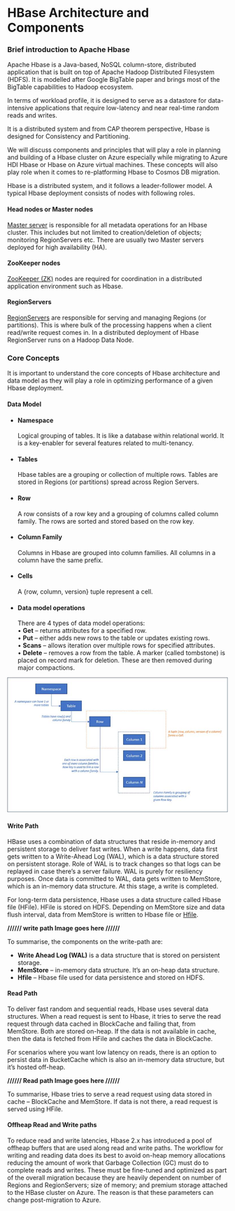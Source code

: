 
# HBase Architecture and Components

### Brief introduction to Apache Hbase

Apache Hbase is a Java-based, NoSQL column-store, distributed application that is built on top of Apache Hadoop Distributed Filesystem (HDFS). It is modelled after Google BigTable paper and brings most of the BigTable capabilities to Hadoop ecosystem.  

In terms of workload profile, it is designed to serve as a datastore for data-intensive applications that require low-latency and near real-time random reads and writes.  

It is a distributed system and from CAP theorem perspective, Hbase is designed for Consistency and Partitioning.  

We will discuss components and principles that will play a role in planning and building of a Hbase cluster on Azure especially while migrating to Azure HDI Hbase or Hbase on Azure virtual machines. These concepts will also play role when it comes to re-platforming Hbase to Cosmos DB migration.  

Hbase is a distributed system, and it follows a leader-follower model. A typical Hbase deployment consists of nodes with following roles.  

#### **Head nodes or Master nodes** 

[Master server](https://hbase.apache.org/book.html#architecture.master) is responsible for all metadata operations for an Hbase cluster. This includes but not limited to creation/deletion of objects; monitoring RegionServers etc. There are usually two Master servers deployed for high availability (HA).

#### **ZooKeeper nodes**

[ZooKeeper (ZK)](https://zookeeper.apache.org/) nodes are required for coordination in a distributed application environment such as Hbase.

#### **RegionServers**

[RegionServers](https://hbase.apache.org/book.html#regionserver.arch) are responsible for serving and managing Regions (or partitions). This is where bulk of the processing happens when a client read/write request comes in. In a distributed deployment of Hbase RegionServer runs on a Hadoop Data Node.  

### **Core Concepts**

It is important to understand the core concepts of Hbase architecture and data model as they will play a role in optimizing performance of a given Hbase deployment. 

#### **Data Model**  

- #### **Namespace**  
    Logical grouping of tables. It is like a database within relational world. It is a key-enabler for several features related to multi-tenancy.  

- #### **Tables**  
    Hbase tables are a grouping or collection of multiple rows. Tables are stored in Regions (or partitions) spread across Region Servers.  

- #### **Row**  
    A row consists of a row key and a grouping of columns called column family. The rows are sorted and stored based on the row key.  

- #### **Column Family**  
    Columns in Hbase are grouped into column families. All columns in a column have the same prefix.  

- #### **Cells**  
    A {row, column, version} tuple represent a cell.  

- #### **Data model operations**  
    There are 4 types of data model operations:  
• **Get** – returns attributes for a specified row.  
• **Put** – either adds new rows to the table or updates existing rows.  
• **Scans** – allows iteration over multiple rows for specified attributes.  
• **Delete** – removes a row from the table. A marker (called tombstone) is placed on record mark for deletion. These are then removed during major compactions.  

![img](../images/clip_image032.jpg)

#### **Write Path**
HBase uses a combination of data structures that reside in-memory and persistent storage to deliver fast writes. When a write happens, data first gets written to a Write-Ahead Log (WAL), which is a data structure stored on persistent storage. Role of WAL is to track changes so that logs can be replayed in case there’s a server failure. WAL is purely for resiliency purposes.
Once data is committed to WAL, data gets written to MemStore, which is an in-memory data structure. At this stage, a write is completed.  

For long-term data persistence, Hbase uses a data structure called Hbase file (HFile). HFile is stored on HDFS. Depending on MemStore size and data flush interval, data from MemStore is written to Hbase file or [Hfile](https://hbase.apache.org/book.html#_hfile_format_2).  

**////// write path Image goes here //////**

To summarise, the components on the write-path are:  
* **Write Ahead Log (WAL)** is a data structure that is stored on persistent storage.   
* **MemStore** – in-memory data structure. It’s an on-heap data structure.  
* **Hfile** – Hbase file used for data persistence and stored on HDFS.

#### **Read Path**

To deliver fast random and sequential reads, Hbase uses several data structures. When a read request is sent to Hbase, it tries to serve the read request through data cached in BlockCache and failing that, from MemStore. Both are stored on-heap. If the data is not available in cache, then the data is fetched from HFile and caches the data in BlockCache.  

For scenarios where you want low latency on reads, there is an option to persist data in BucketCache which is also an in-memory data structure, but it’s hosted off-heap.  

**////// Read path Image goes here //////**  

To summarise, Hbase tries to serve a read request using data stored in cache – BlockCache and MemStore. If data is not there, a read request is served using HFile.  

#### **Offheap Read and Write paths**

To reduce read and write latencies, Hbase 2.x has introduced a pool of offheap buffers that are used along read and write paths. The workflow for writing and reading data does its best to avoid on-heap memory allocations reducing the amount of work that Garbage Collection (GC) must do to complete reads and writes. These must be fine-tuned and optimized as part of the overall migration because they are heavily dependent on number of Regions and RegionServers; size of memory; and premium storage attached to the HBase cluster on Azure. The reason is that these parameters can change post-migration to Azure.